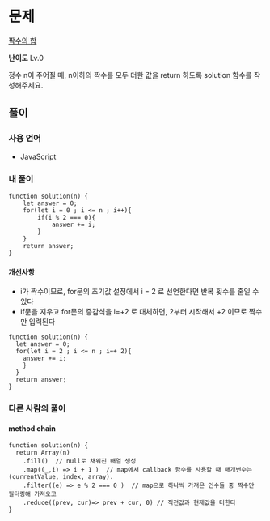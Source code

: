 # 문제

[짝수의 합](https://school.programmers.co.kr/learn/courses/30/lessons/120831)

**난이도** Lv.0

정수 n이 주어질 때, n이하의 짝수를 모두 더한 값을 return 하도록 solution 함수를 작성해주세요.

## 풀이

### 사용 언어

- JavaScript

### 내 풀이

```
function solution(n) {
    let answer = 0;
    for(let i = 0 ; i <= n ; i++){
        if(i % 2 === 0){
            answer += i;
        }
    }
    return answer;
}
```

#### 개선사항

- i가 짝수이므로, for문의 초기값 설정에서 i = 2 로 선언한다면 반복 횟수를 줄일 수 있다
- if문을 지우고 for문의 증감식을 i=+2 로 대체하면, 2부터 시작해서 +2 이므로 짝수만 입력된다

```
function solution(n) {
  let answer = 0;
  for(let i = 2 ; i <= n ; i=+ 2){
    answer += i;
    }
  }
  return answer;
}
```

### 다른 사람의 풀이

#### method chain

```
function solution(n) {
  return Array(n)
    .fill()  // null로 채워진 배열 생성
    .map((_,i) => i + 1 )  // map에서 callback 함수를 사용할 때 매개변수는 (currentValue, index, array).
    .filter((e) => e % 2 === 0 )  // map으로 하나씩 가져온 인수들 중 짝수만 필터링해 가져오고
    .reduce((prev, cur)=> prev + cur, 0) // 직전값과 현재값을 더한다
}
```
